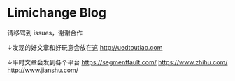 # Limichange Blog

请移驾到 issues，谢谢合作

↓发现的好文章和好玩意会放在这
http://uedtoutiao.com

↓平时文章会发到各个平台
https://segmentfault.com/
https://www.zhihu.com/
http://www.jianshu.com/
